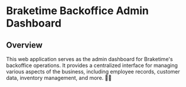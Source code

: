 # Braketime Backoffice Admin Dashboard

## Overview
This web application serves as the admin dashboard for Braketime's backoffice operations. It provides a centralized interface for managing various aspects of the business, including employee records, customer data, inventory management, and more. 💼🏢
